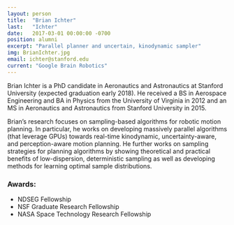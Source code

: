 ```yaml
---
layout: person
title:  "Brian Ichter"
last:   "Ichter"
date:   2017-03-01 00:00:00 -0700
position: alumni
excerpt: "Parallel planner and uncertain, kinodynamic sampler"
img: BrianIchter.jpg
email: ichter@stanford.edu
current: "Google Brain Robotics"
---
```


Brian Ichter is a PhD candidate in Aeronautics and Astronautics at Stanford University (expected graduation early 2018). He received a BS in Aerospace Engineering and BA in Physics from the University of Virginia in 2012 and an MS in Aeronautics and Astronautics from Stanford University in 2015.

Brian’s research focuses on sampling-based algorithms for robotic motion planning. In particular, he works on developing massively parallel algorithms (that leverage GPUs) towards real-time kinodynamic, uncertainty-aware, and perception-aware motion planning. He further works on sampling strategies for planning algorithms by showing theoretical and practical benefits of low-dispersion, deterministic sampling as well as developing methods for learning optimal sample distributions.

### Awards:
- NDSEG Fellowship
- NSF Graduate Research Fellowship
- NASA Space Technology Research Fellowship
